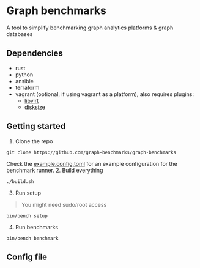 # Graph benchmarks
A tool to simplify benchmarking graph analytics platforms & graph databases

## Dependencies
* rust
* python
* ansible
* terraform
* vagrant (optional, if using vagrant as a platform), also requires plugins: 
    * [libvirt](https://github.com/vagrant-libvirt/vagrant-libvirt)
    * [disksize](https://github.com/sprotheroe/vagrant-disksize)

## Getting started
1. Clone the repo
```
git clone https://github.com/graph-benchmarks/graph-benchmarks
```
Check the [example.config.toml](example.config.toml) for an example configuration for the benchmark runner.
2. Build everything
```
./build.sh
```
3. Run setup
> You might need sudo/root access
```
bin/bench setup
```
4. Run benchmarks
```
bin/bench benchmark
```

## Config file
